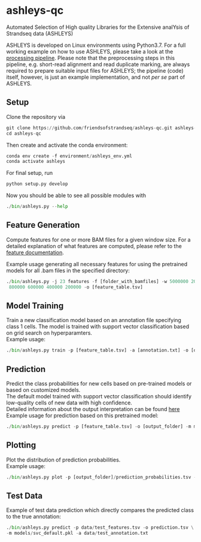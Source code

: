 # ashleys-qc
Automated Selection of High quality Libraries for the Extensive analYsis of Strandseq data (ASHLEYS)

ASHLEYS is developed on Linux environments using Python3.7.
For a full working example on how to use ASHLEYS, please take a look at the [processing pipeline](https://github.com/friendsofstrandseq/ashleys-qc-pipeline).
Please note that the preprocessing steps in this pipeline, e.g. short-read alignment and read duplicate marking, are always
required to prepare suitable input files for ASHLEYS; the pipeline (code) itself, however, is just an example implementation, and not
*per se* part of ASHLEYS.

## Setup
Clone the repository via
``` python
git clone https://github.com/friendsofstrandseq/ashleys-qc.git ashleys-qc
cd ashleys-qc
```
Then create and activate the conda environment:
``` python
conda env create -f environment/ashleys_env.yml
conda activate ashleys
```
For final setup, run
 ``` python
python setup.py develop
```
Now you should be able to see all possible modules with
``` python
./bin/ashleys.py --help
```

## Feature Generation
Compute features for one or more BAM files for a given window size. For a detailed explanation
of what features are computed, please refer to the [feature documentation](Features.md).

Example usage generating all necessary features for using the pretrained models for all
.bam files in the specified directory:
``` python
./bin/ashleys.py -j 23 features -f [folder_with_bamfiles] -w 5000000 2000000 1000000 \
 800000 600000 400000 200000 -o [feature_table.tsv]
```

## Model Training
Train a new classification model based on an annotation file specifying class 1 cells.
The model is trained with support vector classification based on grid search on hyperparamters. <br>
Example usage:
``` python
./bin/ashleys.py train -p [feature_table.tsv] -a [annotation.txt] -o [output.tsv]
```

## Prediction
Predict the class probabilities for new cells based on pre-trained models or based on customized models. <br>
The default model trained with support vector classification should identify low-quality cells of new data with high confidence. <br>
Detailed information about the output interpretation can be found [here](Output.md)
Example usage for prediction based on this pretrained model:
``` python
./bin/ashleys.py predict -p [feature_table.tsv] -o [output_folder] -m models/svc_default.pkl
```

## Plotting
Plot the distribution of prediction probabilities. <br>
Example usage:
``` python
./bin/ashleys.py plot -p [output_folder]/prediction_probabilities.tsv -o [output_plot]
```

## Test Data
Example of test data prediction which directly compares the predicted class to the true annotation:
``` python
./bin/ashleys.py predict -p data/test_features.tsv -o prediction.tsv \
-m models/svc_default.pkl -a data/test_annotation.txt
```
